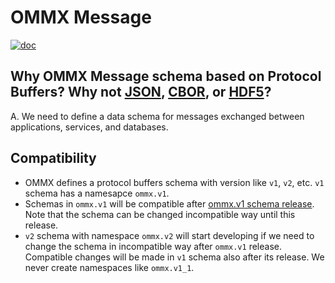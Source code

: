OMMX Message
=============

[![doc](https://img.shields.io/badge/Protocol-Documentation-blue)](https://jij-inc.github.io/ommx/protobuf.html)

## Why OMMX Message schema based on Protocol Buffers? Why not [JSON](https://www.json.org/json-en.html), [CBOR](https://cbor.io/), or [HDF5](https://www.hdfgroup.org/solutions/hdf5/)?

A. We need to define a data schema for messages exchanged between applications, services, and databases.


## Compatibility

- OMMX defines a protocol buffers schema with version like `v1`, `v2`, etc. `v1` schema has a namesapce `ommx.v1`.
- Schemas in `ommx.v1` will be compatible after [ommx.v1 schema release](https://github.com/Jij-Inc/ommx/milestone/3). Note that the schema can be changed incompatible way until this release.
- `v2` schema with namespace `ommx.v2` will start developing if we need to change the schema in incompatible way after `ommx.v1` release. Compatible changes will be made in `v1` schema also after its release. We never create namespaces like `ommx.v1_1`.
